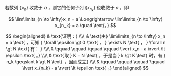 若数列 $\{x_n\}$ 收敛于 $a$ ，则它的任何子列 $\{x_{n_k}\}$ 也收敛于 $a$ ，即

$$
\lim\limits_{n \to \infty}x_n = a \Longrightarrow \lim\limits_{n \to \infty} x_{n_k} = a \quad \text{。}
$$

$$
\begin{aligned}
& \text{证明：} \\\\
& \text{由} \lim\limits_{n \to \infty} x_n = a \text{ ，可知 } \forall \epsilon \gt 0 \text{ ， } \exists N \text{ ， } \forall n \gt N \text{ 有： } \\\\
& \qquad \qquad \qquad \qquad \lvert x_n - a \rvert \lt \epsilon \text{ 。} \\\\
& \text{取 } K = N \text{ ，于是当 } k \gt K \text{ 时，有 } n_k \geqslant k \gt N \text{ ，因而成立} \\\\
& \qquad \qquad \qquad \qquad \lvert x_{n_k} - a \rvert \lt \epsilon \text{ 。}
\end{aligned}
$$
